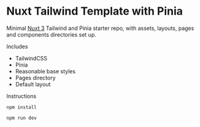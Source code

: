 # Nuxt Tailwind Template with Pinia

Minimal [Nuxt 3](https://nuxt.com/) Tailwind and Pinia starter repo, with assets, layouts, pages and components directories set up. 

Includes
- TailwindCSS
- Pinia
- Reasonable base styles
- Pages directory
- Default layout

Instructions
```
npm install

npm run dev
```

